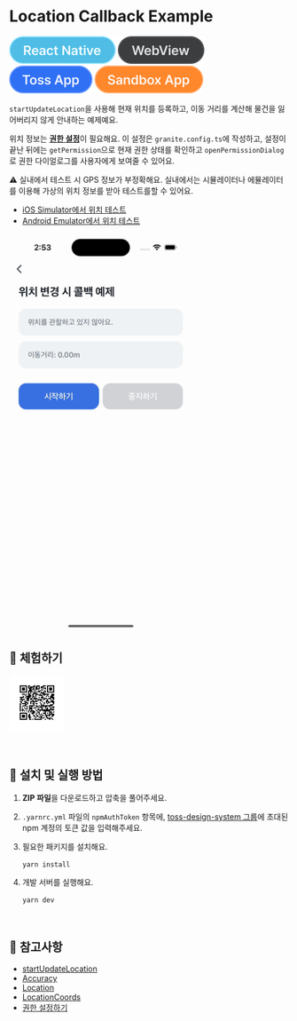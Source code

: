 # Location Callback Example

![React Native](../assets/tags/tag-react-native.svg)
![WebView](../assets/tags/tag-webview.svg)
![Toss App](../assets/tags/tag-toss-app.svg)
![Sandbox App](../assets/tags/tag-sandbox-app.svg)

`startUpdateLocation`을 사용해 현재 위치를 등록하고, 이동 거리를 계산해 물건을 잃어버리지 않게 안내하는 예제예요.

위치 정보는 [**권한 설정**](https://developers-apps-in-toss.toss.im/bedrock/reference/framework/%EA%B6%8C%ED%95%9C/permission.html)이 필요해요. 이 설정은 `granite.config.ts`에 작성하고, 설정이 끝난 뒤에는 `getPermission`으로 현재 권한 상태를 확인하고 `openPermissionDialog`로 권한 다이얼로그를 사용자에게 보여줄 수 있어요.

⚠️ 실내에서 테스트 시 GPS 정보가 부정확해요. 실내에서는 시뮬레이터나 에뮬레이터를 이용해 가상의 위치 정보를 받아 테스트를할 수 있어요.

- [iOS Simulator에서 위치 테스트](https://developer.apple.com/documentation/xcode/testing-complex-hardware-device-scenarios-in-simulator#Test-changing-locations)
- [Android Emulator에서 위치 테스트](https://developer.android.com/studio/run/emulator-extended-controls?hl=ko#:~:text=%EC%B6%94%EA%B0%80%EB%A5%BC%20%EC%B0%B8%EA%B3%A0%ED%95%98%EC%84%B8%EC%9A%94.-,%EC%9C%84%EC%B9%98,-%EC%97%90%EB%AE%AC%EB%A0%88%EC%9D%B4%ED%84%B0%EB%A5%BC%20%EC%82%AC%EC%9A%A9%ED%95%98%EB%A9%B4%20%EC%97%90%EB%AE%AC%EB%A0%88%EC%9D%B4%EC%85%98%EB%90%9C)

<img src="../assets/examples/with-location-callback-example-video.gif" alt="example gif" width="330px" />

<br />

## 📲 체험하기

<img src="../assets/qr-codes/with-location-callback-qr-code.svg" ait="qr code" width="100px" />&nbsp;

<br />

## 🚀 설치 및 실행 방법

1. **ZIP 파일**을 다운로드하고 압축을 풀어주세요.

2. `.yarnrc.yml` 파일의 `npmAuthToken` 항목에, [toss-design-system 그룹](https://tossmini-docs.toss.im/tds-react-native/setup-npm/)에 초대된 npm 계정의 토큰 값을 입력해주세요.

3. 필요한 패키지를 설치해요.

   ```
   yarn install
   ```

4. 개발 서버를 실행해요.

   ```
   yarn dev
   ```

<br />

## 📌 참고사항

- [startUpdateLocation](https://developers-apps-in-toss.toss.im/bedrock/reference/framework/%EC%9C%84%EC%B9%98%20%EC%A0%95%EB%B3%B4/startUpdateLocation.html)
- [Accuracy](https://developers-apps-in-toss.toss.im/bedrock/reference/framework/%EC%9C%84%EC%B9%98%20%EC%A0%95%EB%B3%B4/Accuracy.html)
- [Location](https://developers-apps-in-toss.toss.im/bedrock/reference/framework/%EC%9C%84%EC%B9%98%20%EC%A0%95%EB%B3%B4/Location.html)
- [LocationCoords](https://developers-apps-in-toss.toss.im/bedrock/reference/framework/%EC%9C%84%EC%B9%98%20%EC%A0%95%EB%B3%B4/LocationCoords.html)
- [권한 설정하기](https://developers-apps-in-toss.toss.im/bedrock/reference/framework/%EA%B6%8C%ED%95%9C/permission.html)
